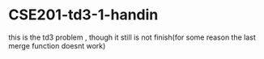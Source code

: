# CSE201-td3-1-handin
 this is the td3 problem , though it still is not finish(for some reason the last merge function doesnt work)
